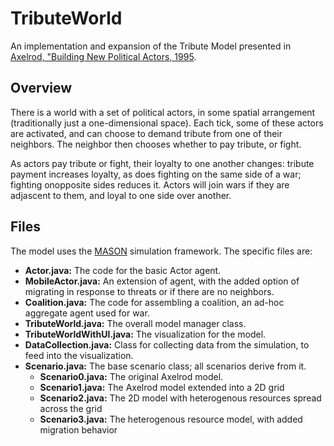 TributeWorld
============

An implementation and expansion of the Tribute Model presented in [Axelrod, "Building New Political Actors, 1995](http://www-personal.umich.edu/~axe/research/Building.pdf).

## Overview

There is a world with a set of political actors, in some spatial arrangement (traditionally just a one-dimensional space). Each tick, some of these actors are activated, and can choose to demand tribute from one of their neighbors. The neighbor then chooses whether to pay tribute, or fight. 

As actors pay tribute or fight, their loyalty to one another changes: tribute payment increases loyalty, as does fighting on the same side of a war; fighting onopposite sides reduces it. Actors will join wars if they are adjascent to them, and loyal to one side over another.

## Files
The model uses the [MASON](http://cs.gmu.edu/~eclab/projects/mason/) simulation framework. The specific files are:

* **Actor.java:** The code for the basic Actor agent.
* **MobileActor.java:** An extension of agent, with the added option of migrating in response to threats or if there are no neighbors.
* **Coalition.java:** The code for assembling a coalition, an ad-hoc aggregate agent used for war.
* **TributeWorld.java:** The overall model manager class.
* **TributeWorldWithUI.java:** The visualization for the model.
* **DataCollection.java:** Class for collecting data from the simulation, to feed into the visualization.
* **Scenario.java:** The base scenario class; all scenarios derive from it.
    * **Scenario0.java:** The original Axelrod model.
    * **Scenario1.java:** The Axelrod model extended into a 2D grid
    * **Scenario2.java:** The 2D model with heterogenous resources spread across the grid
    * **Scenario3.java:** The heterogenous resource model, with added migration behavior

